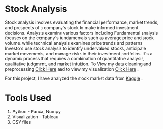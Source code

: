 # Stock Analysis
Stock analysis involves evaluating the financial performance, market trends, and prospects of a company's stock to make informed investment decisions. Analysts examine various factors including Fundamental analysis focuses on the company's fundamentals such as average price and stock volume, while technical analysis examines price trends and patterns. Investors use stock analysis to identify undervalued stocks, anticipate market movements, and manage risks in their investment portfolios. It's a dynamic process that requires a combination of quantitative analysis, qualitative judgment, and market intuition.
To View my data cleaning and preprocessing <a href="https://github.com/msundaram03/Stock-Analysis/blob/main/US_STOCKMARKET_DATACLEANING.ipynb" target="_blank">Click Here</a> and to view my visualization <a href="https://public.tableau.com/app/profile/meenakshi.sundaram.n/viz/StockAnalysis_17087967567410/Story1#1" target="_blank">Click Here</a> .

For this project, I have analyzed the stock market data from <a href="https://www.kaggle.com/datasets/dhavalpatel555/us-stock-market-2020-to-2024" target="_blank">Kaggle</a> .


# Tools Used
1) Python - Panda, Numpy
2) Visualization - Tableau
3) CSV files
